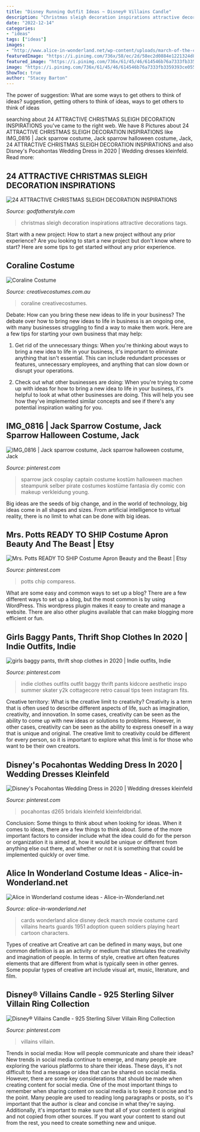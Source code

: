```yaml
---
title: "Disney Running Outfit Ideas ~ Disney® Villains Candle"
description: "Christmas sleigh decoration inspirations attractive decorations tags"
date: "2022-12-14"
categories:
- "ideas"
tags: ["ideas"]
images:
- "http://www.alice-in-wonderland.net/wp-content/uploads/march-of-the-cards-6.jpg"
featuredImage: "https://i.pinimg.com/736x/58/ec/2d/58ec2d0884e1221324d88dc3af0b436b.jpg"
featured_image: "https://i.pinimg.com/736x/61/45/46/614546b76a7333fb3359393ce055f485.jpg"
image: "https://i.pinimg.com/736x/61/45/46/614546b76a7333fb3359393ce055f485.jpg"
ShowToc: true
author: "Stacey Barton"
---
```



The power of suggestion: What are some ways to get others to think of ideas?
suggestion, getting others to think of ideas, ways to get others to think of ideas

	

		
searching about 24 ATTRACTIVE CHRISTMAS SLEIGH DECORATION INSPIRATIONS you've came to the right web. We have 8 Pictures about 24 ATTRACTIVE CHRISTMAS SLEIGH DECORATION INSPIRATIONS like IMG_0816 | Jack sparrow costume, Jack sparrow halloween costume, Jack, 24 ATTRACTIVE CHRISTMAS SLEIGH DECORATION INSPIRATIONS and also Disney&#039;s Pocahontas Wedding Dress in 2020 | Wedding dresses kleinfeld. Read more:
		
    
## 24 ATTRACTIVE CHRISTMAS SLEIGH DECORATION INSPIRATIONS

<img loading=lazy src="https://godfatherstyle.com/wp-content/uploads/2016/08/fun-and-creative-sleigh-decor-ideas-for-christmas-6.jpg" onerror="this.onerror=null;this.src='https://tse4.mm.bing.net/th?id=OIP.NpnuEeOr2ttcgdQ0XKceXQHaJ3&amp;pid=15.1';" alt="24 ATTRACTIVE CHRISTMAS SLEIGH DECORATION INSPIRATIONS">

_Source: godfatherstyle.com_

>christmas sleigh decoration inspirations attractive decorations tags. 

	

Start with a new project: How to start a new project without any prior experience?
Are you looking to start a new project but don't know where to start? Here are some tips to get started without any prior experience.

    
## Coraline Costume

<img loading=lazy src="https://www.creativecostumes.com.au/wp-content/uploads/2018/07/CC_April_18_255-768x1024.jpg" onerror="this.onerror=null;this.src='https://tse3.mm.bing.net/th?id=OIP.JKYfp8FLoakstBxOUPWxcwHaJ4&amp;pid=15.1';" alt="Coraline Costume">

_Source: creativecostumes.com.au_

>coraline creativecostumes. 

	

Debate: How can you bring these new ideas to life in your business?
The debate over how to bring new ideas to life in business is an ongoing one, with many businesses struggling to find a way to make them work. Here are a few tips for starting your own business that may help: 
1. Get rid of the unnecessary things: When you're thinking about ways to bring a new idea to life in your business, it's important to eliminate anything that isn't essential. This can include redundant processes or features, unnecessary employees, and anything that can slow down or disrupt your operations. 

2. Check out what other businesses are doing: When you're trying to come up with ideas for how to bring a new idea to life in your business, it's helpful to look at what other businesses are doing. This will help you see how they've implemented similar concepts and see if there's any potential inspiration waiting for you.

    
## IMG_0816 | Jack Sparrow Costume, Jack Sparrow Halloween Costume, Jack

<img loading=lazy src="https://i.pinimg.com/736x/58/ec/2d/58ec2d0884e1221324d88dc3af0b436b.jpg" onerror="this.onerror=null;this.src='https://tse3.mm.bing.net/th?id=OIP.gMtifTkxW179hP9m18uq1wHaLG&amp;pid=15.1';" alt="IMG_0816 | Jack sparrow costume, Jack sparrow halloween costume, Jack">

_Source: pinterest.com_

>sparrow jack cosplay captain costume kostüm halloween machen steampunk selber pirate costumes kostüme fantasia diy comic con makeup verkleidung young. 

	

Big ideas are the seeds of big change, and in the world of technology, big ideas come in all shapes and sizes. From artificial intelligence to virtual reality, there is no limit to what can be done with big ideas.

    
## Mrs. Potts READY TO SHIP Costume Apron Beauty And The Beast | Etsy

<img loading=lazy src="https://i.pinimg.com/736x/1b/57/e1/1b57e14bf175f0e513ee4349ddafd828.jpg" onerror="this.onerror=null;this.src='https://tse2.mm.bing.net/th?id=OIP.dCT0F7O3b5zm3Z7CJg7_0AHaLw&amp;pid=15.1';" alt="Mrs. Potts READY TO SHIP Costume Apron Beauty and the Beast | Etsy">

_Source: pinterest.com_

>potts chip comparess. 

	

What are some easy and common ways to set up a blog?
There are a few different ways to set up a blog, but the most common is by using WordPress. This wordpress plugin makes it easy to create and manage a website. There are also other plugins available that can make blogging more efficient or fun.

    
## Girls Baggy Pants, Thrift Shop Clothes In 2020 | Indie Outfits, Indie

<img loading=lazy src="https://i.pinimg.com/736x/e9/17/8c/e9178cdd4302e5ce6d0d112b42722f38.jpg" onerror="this.onerror=null;this.src='https://tse4.mm.bing.net/th?id=OIP.g1ZPTmoOJsfax1nR-K_CngAAAA&amp;pid=15.1';" alt="girls baggy pants, thrift shop clothes in 2020 | Indie outfits, Indie">

_Source: pinterest.com_

>indie clothes outfits outfit baggy thrift pants kidcore aesthetic inspo summer skater y2k cottagecore retro casual tips teen instagram fits. 

	

Creative territory: What is the creative limit to creativity?
Creativity is a term that is often used to describe different aspects of life, such as imagination, creativity, and innovation. In some cases, creativity can be seen as the ability to come up with new ideas or solutions to problems. However, in other cases, creativity can be seen as the ability to express oneself in a way that is unique and original. The creative limit to creativity could be different for every person, so it is important to explore what this limit is for those who want to be their own creators.

    
## Disney&#039;s Pocahontas Wedding Dress In 2020 | Wedding Dresses Kleinfeld

<img loading=lazy src="https://i.pinimg.com/736x/61/45/46/614546b76a7333fb3359393ce055f485.jpg" onerror="this.onerror=null;this.src='https://tse1.mm.bing.net/th?id=OIP.pgdlQO7h9kkJ_UDVzY0MQAHaJ3&amp;pid=15.1';" alt="Disney&#039;s Pocahontas Wedding Dress in 2020 | Wedding dresses kleinfeld">

_Source: pinterest.com_

>pocahontas d265 bridals kleinfeld kleinfeldbridal. 

	

Conclusion: Some things to think about when looking for ideas.
When it comes to ideas, there are a few things to think about. Some of the more important factors to consider include what the idea could do for the person or organization it is aimed at, how it would be unique or different from anything else out there, and whether or not it is something that could be implemented quickly or over time.

    
## Alice In Wonderland Costume Ideas - Alice-in-Wonderland.net

<img loading=lazy src="http://www.alice-in-wonderland.net/wp-content/uploads/march-of-the-cards-6.jpg" onerror="this.onerror=null;this.src='https://tse4.mm.bing.net/th?id=OIP.Lb1tw3Fl3JGJULT6BOAV4AHaF7&amp;pid=15.1';" alt="Alice in Wonderland costume ideas - Alice-in-Wonderland.net">

_Source: alice-in-wonderland.net_

>cards wonderland alice disney deck march movie costume card villains hearts guards 1951 adoption queen soldiers playing heart cartoon characters. 

	

Types of creative art
Creative art can be defined in many ways, but one common definition is as an activity or medium that stimulates the creativity and imagination of people. In terms of style, creative art often features elements that are different from what is typically seen in other genres. Some popular types of creative art include visual art, music, literature, and film.

    
## Disney® Villains Candle - 925 Sterling Silver Villain Ring Collection

<img loading=lazy src="https://i.pinimg.com/736x/dd/d0/2b/ddd02b087b822e54a4d49f1cbafd54be.jpg" onerror="this.onerror=null;this.src='https://tse3.mm.bing.net/th?id=OIP.xbACvePxTH-22niZ9lrYpgHaJ3&amp;pid=15.1';" alt="Disney® Villains Candle - 925 Sterling Silver Villain Ring Collection">

_Source: pinterest.com_

>villains villain. 

	

Trends in social media: How will people communicate and share their ideas?
New trends in social media continue to emerge, and many people are exploring the various platforms to share their ideas. These days, it's not difficult to find a message or idea that can be shared on social media. However, there are some key considerations that should be made when creating content for social media. 
One of the most important things to remember when sharing content on social media is to keep it concise and to the point. Many people are used to reading long paragraphs or posts, so it's important that the author is clear and concise in what they're saying. Additionally, it's important to make sure that all of your content is original and not copied from other sources. If you want your content to stand out from the rest, you need to create something new and unique.

